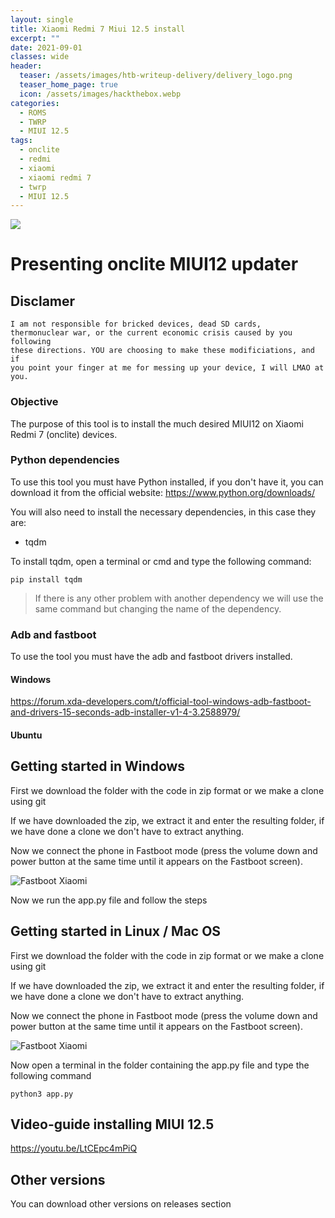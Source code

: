 ```yaml
---
layout: single
title: Xiaomi Redmi 7 Miui 12.5 install
excerpt: ""
date: 2021-09-01
classes: wide
header:
  teaser: /assets/images/htb-writeup-delivery/delivery_logo.png
  teaser_home_page: true
  icon: /assets/images/hackthebox.webp
categories:
  - ROMS
  - TWRP
  - MIUI 12.5
tags:  
  - onclite
  - redmi
  - xiaomi
  - xiaomi redmi 7
  - twrp
  - MIUI 12.5
---
```


![](/assets/images/htb-writeup-delivery/delivery_logo.png)

# Presenting onclite MIUI12 updater




## Disclamer

```
I am not responsible for bricked devices, dead SD cards,
thermonuclear war, or the current economic crisis caused by you following
these directions. YOU are choosing to make these modificiations, and if
you point your finger at me for messing up your device, I will LMAO at you.
```

### Objective

The purpose of this tool is to install the much desired MIUI12 on Xiaomi Redmi 7 (onclite) devices.

### Python dependencies
To use this tool you must have Python installed, if you don't have it, you can download it from the official website:
https://www.python.org/downloads/

You will also need to install the necessary dependencies, in this case they are:

 - tqdm




To install tqdm, open a terminal or cmd and type the following command:

    pip install tqdm

> If there is any other problem with another dependency we will use the
> same command but changing the name of the dependency.

### Adb and fastboot
To use the tool you must have the adb and fastboot drivers installed. 
#### Windows
https://forum.xda-developers.com/t/official-tool-windows-adb-fastboot-and-drivers-15-seconds-adb-installer-v1-4-3.2588979/

#### Ubuntu



## Getting started in Windows
First we download the folder with the code in zip format or we make a clone using git

If we have downloaded the zip, we extract it and enter the resulting folder, if we have done a clone we don't have to extract anything.

Now we connect the phone in Fastboot mode (press the volume down and power button at the same time until it appears on the Fastboot screen).

![Fastboot Xiaomi](https://tuxiaomi.es/wp-content/uploads/2021/03/Fastboot-Xiaomi-1.jpg)

Now we run the app.py file and follow the steps





## Getting started in Linux / Mac OS

First we download the folder with the code in zip format or we make a clone using git

If we have downloaded the zip, we extract it and enter the resulting folder, if we have done a clone we don't have to extract anything.

Now we connect the phone in Fastboot mode (press the volume down and power button at the same time until it appears on the Fastboot screen).

![Fastboot Xiaomi](https://tuxiaomi.es/wp-content/uploads/2021/03/Fastboot-Xiaomi-1.jpg)

Now open a terminal in the folder containing the app.py file and type the following command


    python3 app.py
    

## Video-guide installing MIUI 12.5 
https://youtu.be/LtCEpc4mPiQ

## Other versions
You can download other versions on releases section
